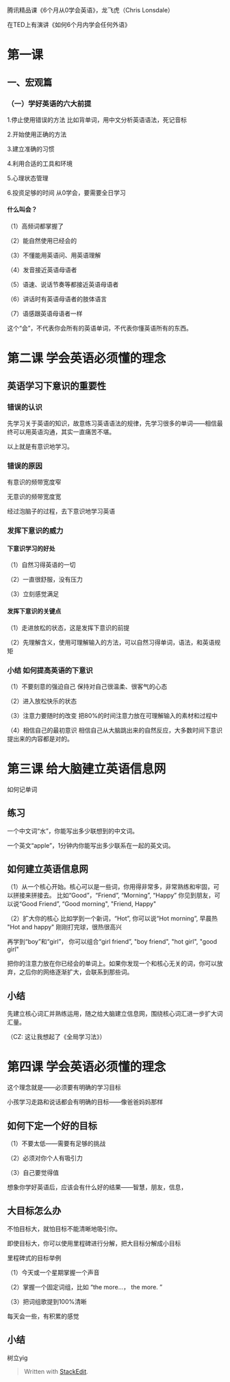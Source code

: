 
腾讯精品课《6个月从0学会英语》，龙飞虎（Chris Lonsdale）

在TED上有演讲《如何6个月内学会任何外语》

# 第一课
##  一、宏观篇
### （一）学好英语的六大前提

1.停止使用错误的方法
	 比如背单词，用中文分析英语语法，死记音标

2.开始使用正确的方法

3.建立准确的习惯

4.利用合适的工具和环境

5.心理状态管理
	
6.投资足够的时间
	从0学会，要需要全日学习
	

#### 什么叫会？
（1）高频词都掌握了

（2）能自然使用已经会的

（3）不懂能用英语问、用英语理解

（4）发音接近英语母语者

（5）语速、说话节奏等都接近英语母语者

（6）讲话时有英语母语者的肢体语言

（7）语感跟英语母语者一样

这个“会”，不代表你会所有的英语单词，不代表你懂英语所有的东西。

# 第二课 学会英语必须懂的理念

##  英语学习下意识的重要性

### 错误的认识

先学习关于英语的知识，故意练习英语语法的规律，先学习很多的单词——相信最终可以用英语沟通，其实一直痛苦不堪。

以上就是有意识地学习。


### 错误的原因

有意识的频带宽度窄

无意识的频带宽度宽

经过泡脑子的过程，去下意识地学习英语

### 发挥下意识的威力

#### 下意识学习的好处

（1）自然习得英语的一切

（2）一直很舒服，没有压力

（3）立刻感觉满足

#### 发挥下意识的关键点

（1）走进放松的状态，这是发挥下意识的前提

（2）先理解含义，使用可理解输入的方法，可以自然习得单词，语法，和英语规矩


### 小结 如何提高英语的下意识

（1）不要刻意的强迫自己
			保持对自己很温柔、很客气的心态
			
（2）进入放松快乐的状态

（3）注意力要随时的改变
			把80%的时间注意力放在可理解输入的素材和过程中

（4）相信自己的最初意识
			相信自己从大脑跳出来的自然反应，大多数时间下意识提出来的内容都是对的。


# 第三课 给大脑建立英语信息网

 如何记单词

## 练习

一个中文词“水”，你能写出多少联想到的中文词。

一个英文“apple”，1分钟内你能写出多少联系在一起的英文词。

##  如何建立英语信息网

（1）从一个核心开始。核心可以是一些词，你用得非常多，非常熟练和牢固，可以拼接来拼接去。
			比如“Good”，“Friend”, “Morning”, “Happy”
			你见到朋友，可以说“Good Friend”,  “Good morning", "Friend, Happy"

（2）扩大你的核心
			比如学到一个新词，“Hot”,
			你可以说“Hot morning”, 早晨热
			"Hot and happy"  刚刚打完球，很热很高兴
            
   再学到“boy”和“girl”， 你可以组合“girl friend”, "boy friend", "hot girl", "good girl"
 
 把你的注意力放在你已经会的单词上。如果你发现一个和核心无关的词，你可以放弃，之后你的网络逐渐扩大，会联系到那些词。
 
## 小结

先建立核心词汇并熟练运用，随之给大脑建立信息网，围绕核心词汇进一步扩大词汇量。

（CZ: 这让我想起了《全局学习法》）


# 第四课 学会英语必须懂的理念


这个理念就是——必须要有明确的学习目标 

小孩学习走路和说话都会有明确的目标——像爸爸妈妈那样

## 如何下定一个好的目标

（1）不要太低——需要有足够的挑战

（2）必须对你个人有吸引力

（3）自己要觉得值

想象你学好英语后，应该会有什么好的结果——智慧，朋友，信息，

## 大目标怎么办

不怕目标大，就怕目标不能清晰地吸引你。

即使目标大，你可以使用里程碑进行分解，把大目标分解成小目标

里程碑式的目标举例

（1）今天或一个星期掌握一个声音

（2）掌握一个固定词组，比如 “the more...， the more.    ”

（3）把词组歌提到100%清晰

每天会一些，有积累的感觉

## 小结

树立yig











> Written with [StackEdit](https://stackedit.io/).
<!--stackedit_data:
eyJoaXN0b3J5IjpbOTYyNzgxNDA3LC05NzMyNjUwNzZdfQ==
-->